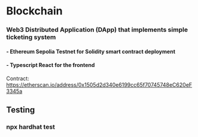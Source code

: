 # Blockchain

### Web3 Distributed Application (DApp) that implements simple ticketing system
####  - Ethereum Sepolia Testnet for Solidity smart contract deployment
#### - Typescript React for the frontend

Contract: https://etherscan.io/address/0x1505d2d340e6199cc65f70745748eC620eF3345a


## Testing
### npx hardhat test 